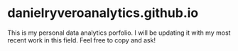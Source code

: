 # danielryveroanalytics.github.io

This is my personal data analytics porfolio. I will be updating it with my most recent work in this field. Feel free to copy and ask!
